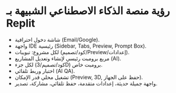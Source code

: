 # رؤية منصة الذكاء الاصطناعي الشبيهة بـ Replit

- شاشة دخول احترافية (Email/Google).
- واجهة IDE رئيسية (Sidebar, Tabs, Preview, Prompt Box).
- لكل مشروع: تبويبات (كود/تصميم/Preview/إعدادات).
- مربع برومبت رئيسي لإنشاء وتعديل المشاريع (AI).
- لكل جزء (كود/تصميم/3D) برومبت خاص.
- اختبار وربط تلقائي (AI QA).
- تشغيل محلي قدر الإمكان (Preview, 3D, حفظ على الجهاز).
- واجهة جميلة حديثة، إعدادات متقدمة، حفظ تلقائي، مشاركة، تصدير.